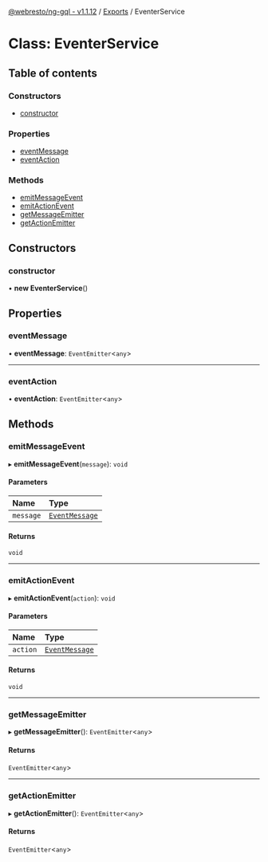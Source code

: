 [@webresto/ng-gql - v1.1.12](../README.md) / [Exports](../modules.md) / EventerService

# Class: EventerService

## Table of contents

### Constructors

- [constructor](EventerService.md#constructor)

### Properties

- [eventMessage](EventerService.md#eventmessage)
- [eventAction](EventerService.md#eventaction)

### Methods

- [emitMessageEvent](EventerService.md#emitmessageevent)
- [emitActionEvent](EventerService.md#emitactionevent)
- [getMessageEmitter](EventerService.md#getmessageemitter)
- [getActionEmitter](EventerService.md#getactionemitter)

## Constructors

### constructor

• **new EventerService**()

## Properties

### eventMessage

• **eventMessage**: `EventEmitter`<`any`\>

___

### eventAction

• **eventAction**: `EventEmitter`<`any`\>

## Methods

### emitMessageEvent

▸ **emitMessageEvent**(`message`): `void`

#### Parameters

| Name | Type |
| :------ | :------ |
| `message` | [`EventMessage`](EventMessage.md) |

#### Returns

`void`

___

### emitActionEvent

▸ **emitActionEvent**(`action`): `void`

#### Parameters

| Name | Type |
| :------ | :------ |
| `action` | [`EventMessage`](EventMessage.md) |

#### Returns

`void`

___

### getMessageEmitter

▸ **getMessageEmitter**(): `EventEmitter`<`any`\>

#### Returns

`EventEmitter`<`any`\>

___

### getActionEmitter

▸ **getActionEmitter**(): `EventEmitter`<`any`\>

#### Returns

`EventEmitter`<`any`\>
